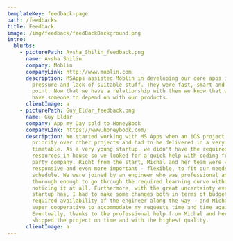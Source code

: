 ```yaml
---
templateKey: feedback-page
path: /feedbacks
title: Feedback
image: /img/feedback/feedBackBackground.png
intro:
  blurbs:
    - picturePath: Avsha_Shilin_feedback.png
      name: Avsha Shilin
      company: Moblin
      companyLink: http://www.moblin.com
      description: MSApps assisted Moblin in developing our core apps in times of
        pressure and lack of suitable stuff. They were fast, smart and to the
        point. Now that we have a relationship with them we know that we always
        have someone to depend on with our products.
      clientImage: a
    - picturePath: Guy_Eldar_feedback.png
      name: Guy Eldar
      company: App my Day sold to HoneyBook
      companyLink: https://www.honeybook.com/
      description: We started working with MS Apps when an iOS project we had took
        priority over other projects and had to be delivered in a very short
        timetable. As a very young startup, we didn't have the required
        resources in-house so we looked for a quick help with coding from a 3rd
        party company. Right from the start, Michal and her team were very
        responsive and even more important - flexible, to fit our needs and
        schedule. We were joined by an engineer who was professional and
        thorough enough to go through the required learning curve without us
        noticing it at all. Furthermore, with the great uncertainty every
        startup has, I had to make some changes both in terms of budget and the
        required availability of the engineer along the way - and Michal was
        super cooperative to accommodate my requests time and time again.
        Eventually, thanks to the professional help from Michal and her team, we
        shipped the project on time and with the highest quality.
      clientImage: a
---
```

